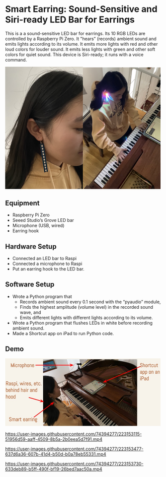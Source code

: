 # Smart Earring: Sound-Sensitive and Siri-ready LED Bar for Earrings

This is a a sound-sensitive LED bar for earrings. Its 10 RGB LEDs are controlled by a Raspberry Pi Zero. It "hears” (records) ambient sound and emits lights according to its volume. It emits more lights with red and other loud colors for louder sound. It emits less lights with green and other soft colors for quiet sound. This device is Siri-ready; it runs with a voice command.

<img src="images/earring.jpg" width=250><img src="images/earring2.jpg" width=250>

## Equipment
- Raspberry Pi Zero
- Seeed Studio’s Grove LED bar
- Microphone (USB, wired)
- Earring hook

## Hardware Setup

- Connected an LED bar to Raspi
- Connected a microphone to Raspi
- Put an earring hook to the LED bar.

## Software Setup

- Wrote a Python program that 
  - Records ambient sound every 0.1 second with the “pyaudio” module,
  - Finds the highest amplitude (volume level) in the recorded sound wave, and 
  - Emits different lights with different lights according to its volume. 
- Wrote a Python program that flushes LEDs in white before recording ambient sound. 
- Made a Shortcut app on iPad to run Python code.

## Demo

<img src="images/earring3.jpg" width="500">

https://user-images.githubusercontent.com/74394277/223153115-51956d59-aaff-4509-8b5a-2b0eea5d7f91.mp4

https://user-images.githubusercontent.com/74394277/223153477-637d6a36-607b-41d4-b50d-b0a78eb55331.mp4

https://user-images.githubusercontent.com/74394277/223153730-633deb89-b5ff-490f-bf19-26bed7aac50a.mp4

